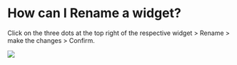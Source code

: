 # How can I Rename a widget?

<p class="no-margin">Click on the three dots at the top right of the respective widget &gt; Rename &gt; make the changes &gt; Confirm.</p>
<p class="no-margin"></p>
<div class="intercom-container"><img src="/assets/img/teams-pro/image_190.png"></div>


<Intercom />
<Clarity />
<GoogleAnalytics />
